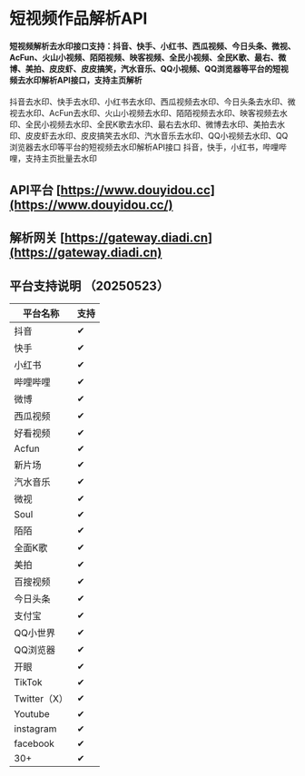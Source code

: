 # 短视频作品解析API






#### 短视频解析去水印接口支持：抖音、快手、小红书、西瓜视频、今日头条、微视、AcFun、火山小视频、陌陌视频、映客视频、全民小视频、全民K歌、最右、微博、美拍、皮皮虾、皮皮搞笑，汽水音乐、QQ小视频、QQ浏览器等平台的短视频去水印解析API接口，支持主页解析
抖音去水印、快手去水印、小红书去水印、西瓜视频去水印、今日头条去水印、微视去水印、AcFun去水印、火山小视频去水印、陌陌视频去水印、映客视频去水印、全民小视频去水印、全民K歌去水印、最右去水印、微博去水印、美拍去水印、皮皮虾去水印、皮皮搞笑去水印、汽水音乐去水印、QQ小视频去水印、QQ浏览器去水印等平台的短视频去水印解析API接口
抖音，快手，小红书，哔哩哔哩，支持主页批量去水印

## API平台 [https://www.douyidou.cc](https://www.douyidou.cc/)

## 解析网关 [https://gateway.diadi.cn](https://gateway.diadi.cn)




## 平台支持说明 （20250523）

| 平台名称     | 支持 |
| ------------ | ------------ |
| 抖音         | ✔            |
| 快手         | ✔            |
| 小红书       | ✔            |
| 哔哩哔哩     | ✔            |
| 微博         | ✔            |
| 西瓜视频     | ✔            |
| 好看视频     | ✔            |
| Acfun        | ✔            |
| 新片场       | ✔            |
| 汽水音乐     | ✔            |
| 微视         | ✔            |
| Soul         | ✔            |
| 陌陌         | ✔            |
| 全面K歌      | ✔            |
| 美拍         | ✔            |
| 百搜视频     | ✔            |
| 今日头条     | ✔            |
| 支付宝       | ✔            |
| QQ小世界     | ✔            |
| QQ浏览器     | ✔            |
| 开眼         | ✔            |
| TikTok       | ✔            |
| Twitter（X） | ✔            |
| Youtube      | ✔            |
| instagram    | ✔            |
| facebook     | ✔            |
| 30+          | ✔            |

